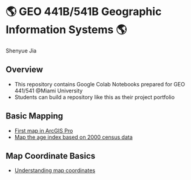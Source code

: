 # :earth_americas: GEO 441B/541B Geographic Information Systems :earth_americas:

Shenyue Jia

## Overview
- This repository contains Google Colab Notebooks prepared for GEO 441/541 @Miami University
- Students can build a repository like this as their project portfolio

## Basic Mapping

- [First map in ArcGIS Pro](bsdiv-mapping/create_first_notebook.ipynb) 
- [Map the age index based on 2000 census data](basic-mapping/age-index-mapping.ipynb)

## Map Coordinate Basics

- [Understanding map coordinates](map-coordinate-basics/understanding-coordinates.ipynb)
